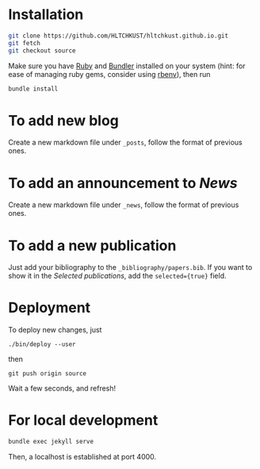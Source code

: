 # Installation

```bash
git clone https://github.com/HLTCHKUST/hltchkust.github.io.git
git fetch
git checkout source
```

Make sure you have [Ruby](https://www.ruby-lang.org/en/downloads/) and [Bundler](https://bundler.io/) installed on your system (hint: for ease of managing ruby gems, consider using [rbenv](https://github.com/rbenv/rbenv)), then run

```bash
bundle install
```

# To add new blog

Create a new markdown file under `_posts`, follow the format of previous ones.

# To add an announcement to *News*

Create a new markdown file under `_news`, follow the format of previous ones.

# To add a new publication

Just add your bibliography to the `_bibliography/papers.bib`. If you want to show it in the *Selected publications*, add the `selected={true}` field.

# Deployment

To deploy new changes, just

`./bin/deploy --user`

then

`git push origin source`

Wait a few seconds, and refresh!

# For local development

```bash
bundle exec jekyll serve
```

Then, a localhost is established at port 4000.
